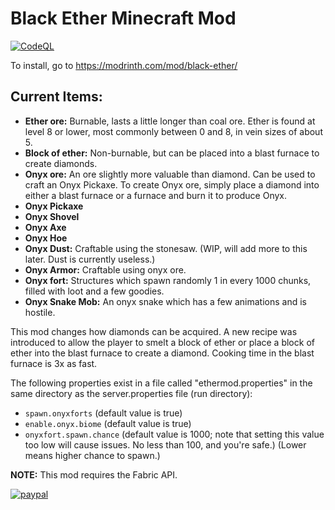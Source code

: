 # Black Ether Minecraft Mod
[![CodeQL](https://github.com/javachaos/blackether/actions/workflows/codeql-analysis.yml/badge.svg)](https://github.com/javachaos/blackether/actions/workflows/codeql-analysis.yml)

To install, go to https://modrinth.com/mod/black-ether/

## Current Items:

- **Ether ore:** Burnable, lasts a little longer than coal ore. Ether is found at level 8 or lower, most commonly between 0 and 8, in vein sizes of about 5.
- **Block of ether:** Non-burnable, but can be placed into a blast furnace to create diamonds.
- **Onyx ore:** An ore slightly more valuable than diamond. Can be used to craft an Onyx Pickaxe. To create Onyx ore, simply place a diamond into either a blast furnace or a furnace and burn it to produce Onyx.
- **Onyx Pickaxe**
- **Onyx Shovel**
- **Onyx Axe**
- **Onyx Hoe**
- **Onyx Dust:** Craftable using the stonesaw. (WIP, will add more to this later. Dust is currently useless.)
- **Onyx Armor:** Craftable using onyx ore.
- **Onyx fort:** Structures which spawn randomly 1 in every 1000 chunks, filled with loot and a few goodies.
- **Onyx Snake Mob:** An onyx snake which has a few animations and is hostile.

This mod changes how diamonds can be acquired. A new recipe was introduced to allow the player to smelt a block of ether or place a block of ether into the blast furnace to create a diamond. Cooking time in the blast furnace is 3x as fast.

The following properties exist in a file called "ethermod.properties" in the same directory as the server.properties file (run directory):

- `spawn.onyxforts` (default value is true)
- `enable.onyx.biome` (default value is true)
- `onyxfort.spawn.chance` (default value is 1000; note that setting this value too low will cause issues. No less than 100, and you're safe.) (Lower means higher chance to spawn.)

**NOTE:** This mod requires the Fabric API.


[![paypal](https://www.paypalobjects.com/en_US/i/btn/btn_donateCC_LG.gif)](https://www.paypal.me/fred801825)
